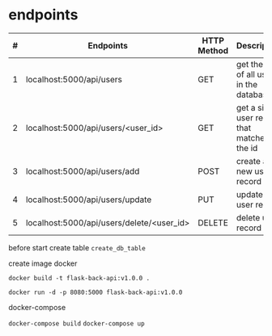 # endpoints 

| #   | Endpoints                                 | HTTP Method | Description                                  |
|-----|-------------------------------------------|-------------|----------------------------------------------|
| 1   | localhost:5000/api/users                  | GET         | get the list of all users in the databases   |
| 2   | localhost:5000/api/users/<user_id>        | GET         | get a single user record that matches the id |
| 3   | localhost:5000/api/users/add              | POST        | create a new user record                     |
| 4   | localhost:5000/api/users/update           | PUT         | update a user record                         |
| 5   | localhost:5000/api/users/delete/<user_id> | DELETE      | delete user record                           |

before start create table
```create_db_table```

create image docker

```docker build -t flask-back-api:v1.0.0 .```

```docker run -d -p 8080:5000 flask-back-api:v1.0.0```

docker-compose

```docker-compose build```
```docker-compose up```